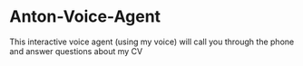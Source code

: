 # Anton-Voice-Agent
This interactive voice agent (using my voice) will call you through the phone and answer questions about my CV
